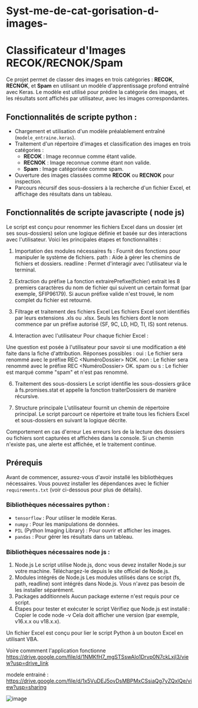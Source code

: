 # Syst-me-de-cat-gorisation-d-images-

# Classificateur d'Images RECOK/RECNOK/Spam

Ce projet permet de classer des images en trois catégories : **RECOK**, **RECNOK**, et **Spam** en utilisant un modèle d'apprentissage profond entraîné avec Keras. Le modèle est utilisé pour prédire la catégorie des images, et les résultats sont affichés par utilisateur, avec les images correspondantes.

## Fonctionnalités de scripte python :

- Chargement et utilisation d'un modèle préalablement entraîné (`modele_entraine.keras`).
- Traitement d'un répertoire d'images et classification des images en trois catégories :
  - **RECOK** : Image reconnue comme étant valide.
  - **RECNOK** : Image reconnue comme étant non valide.
  - **Spam** : Image catégorisée comme spam.
- Ouverture des images classées comme **RECOK** ou **RECNOK** pour inspection.
- Parcours récursif des sous-dossiers à la recherche d'un fichier Excel, et affichage des résultats dans un tableau.
## Fonctionnalités de scripte  javascripte ( node js)

Le script est conçu pour renommer les fichiers Excel dans un dossier (et ses sous-dossiers) selon une logique définie et basée sur des interactions avec l'utilisateur. Voici les principales étapes et fonctionnalités :

1. Importation des modules nécessaires
fs : Fournit des fonctions pour manipuler le système de fichiers.
path : Aide à gérer les chemins de fichiers et dossiers.
readline : Permet d'interagir avec l'utilisateur via le terminal.


2. Extraction du préfixe
La fonction extrairePrefixe(fichier) extrait les 8 premiers caractères du nom de fichier qui suivent un certain format (par exemple, SFIP96179).
Si aucun préfixe valide n'est trouvé, le nom complet du fichier est retourné.


3. Filtrage et traitement des fichiers Excel
Les fichiers Excel sont identifiés par leurs extensions .xls ou .xlsx.
Seuls les fichiers dont le nom commence par un préfixe autorisé (SF, 9C, LD, HD, TI, IS) sont retenus.


4. Interaction avec l'utilisateur
Pour chaque fichier Excel :

Une question est posée à l'utilisateur pour savoir si une modification a été faite dans la fiche d'attribution.
Réponses possibles :
oui : Le fichier sera renommé avec le préfixe REC <NuméroDossier> NOK.
non : Le fichier sera renommé avec le préfixe REC <NuméroDossier> OK.
spam ou s : Le fichier est marqué comme "spam" et n'est pas renommé.




6. Traitement des sous-dossiers
Le script identifie les sous-dossiers grâce à fs.promises.stat et appelle la fonction traiterDossiers de manière récursive.


7. Structure principale
L'utilisateur fournit un chemin de répertoire principal.
Le script parcourt ce répertoire et traite tous les fichiers Excel et sous-dossiers en suivant la logique décrite.


Comportement en cas d'erreur
Les erreurs lors de la lecture des dossiers ou fichiers sont capturées et affichées dans la console.
Si un chemin n'existe pas, une alerte est affichée, et le traitement continue.




## Prérequis

Avant de commencer, assurez-vous d'avoir installé les bibliothèques nécessaires. Vous pouvez installer les dépendances avec le fichier `requirements.txt` (voir ci-dessous pour plus de détails).

### Bibliothèques nécessaires  python :

- `tensorflow` : Pour utiliser le modèle Keras.
- `numpy` : Pour les manipulations de données.
- `PIL` (Python Imaging Library) : Pour ouvrir et afficher les images.
- `pandas` : Pour gérer les résultats dans un tableau.

### Bibliothèques nécessaires node js  :
1. Node.js
Le script utilise Node.js, donc vous devez installer Node.js sur votre machine.
Téléchargez-le depuis le site officiel de Node.js.
2. Modules intégrés de Node.js
Les modules utilisés dans ce script (fs, path, readline) sont intégrés dans Node.js. Vous n'avez pas besoin de les installer séparément.
3. Packages additionnels
Aucun package externe n'est requis pour ce script.
4. Étapes pour tester et exécuter le script
Vérifiez que Node.js est installé :
Copier le code
node -v
Cela doit afficher une version (par exemple, v16.x.x ou v18.x.x).




Un fichier Excel est conçu pour lier le script Python à un bouton Excel en utilisant VBA.

Voire commment l'application fonctionne https://drive.google.com/file/d/1NMKfH7_mgSTSswAlo1Drvp0N7ckLxjl3/view?usp=drive_link



modele entrainé :  https://drive.google.com/file/d/1x5VuDEJ5ovDsMBPMxCSsiaQg7yZQxlQe/view?usp=sharing


![image](https://github.com/user-attachments/assets/0d86901a-6776-4935-b16d-e3a2d29555b1)


